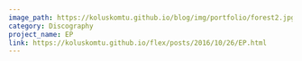 ```yaml
---
image_path: https://koluskomtu.github.io/blog/img/portfolio/forest2.jpg
category: Discography
project_name: EP
link: https://koluskomtu.github.io/flex/posts/2016/10/26/EP.html
---
```

